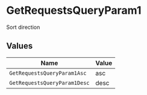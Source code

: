 # GetRequestsQueryParam1

Sort direction


## Values

| Name                         | Value                        |
| ---------------------------- | ---------------------------- |
| `GetRequestsQueryParam1Asc`  | asc                          |
| `GetRequestsQueryParam1Desc` | desc                         |